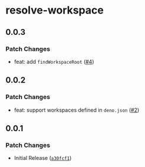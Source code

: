 # resolve-workspace

## 0.0.3

### Patch Changes

- feat: add `findWorkspaceRoot` ([#4](https://github.com/AdrianGonz97/resolve-workspace/pull/4))

## 0.0.2

### Patch Changes

- feat: support workspaces defined in `deno.json` ([#2](https://github.com/AdrianGonz97/resolve-workspace/pull/2))

## 0.0.1

### Patch Changes

- Initial Release ([`a30fcf1`](https://github.com/AdrianGonz97/resolve-workspace/commit/a30fcf158744c6eacedc4919658bb67a008fe6d0))

